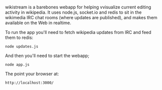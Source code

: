 wikistream is a barebones webapp for helping vvisualize current editing
activity in wikipedia. It uses node.js, socket.io and redis to sit in the
wikimedia IRC chat rooms (where updates are published), and makes them available
on the Web in realtime.

To run the app you'll need to fetch wikipedia updates from IRC and feed them
to redis:

    node updates.js

And then you'll need to start the webapp;

    node app.js

The point your browser at:

    http://localhost:3000/
